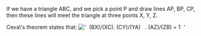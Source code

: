 If we have a triangle ABC, and we pick a point P and draw lines AP, BP,
CP, then these lines will meet the triangle at three points X, Y, Z.

Ceva\\'s theorem states that:
!['  (BX)/(XC). (CY)/(YA)   . (AZ)/(ZB) = 1  '](../dictionary/equation_images/3289.1..png)
